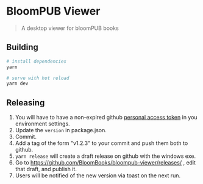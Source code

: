 # BloomPUB Viewer

> A desktop viewer for bloomPUB books

## Building

```bash
# install dependencies
yarn

# serve with hot reload
yarn dev
```

## Releasing

1. You will have to have a non-expired github [personal access token](https://www.electron.build/configuration/publish#githuboptions) in you environment settings.
1. Update the `version` in package.json.
1. Commit.
1. Add a tag of the form "v1.2.3" to your commit and push them both to github.
1. `yarn release` will create a draft release on github with the windows exe.
1. Go to https://github.com/BloomBooks/bloompub-viewer/releases/ , edit that draft, and publish it.
1. Users will be notified of the new version via toast on the next run.
